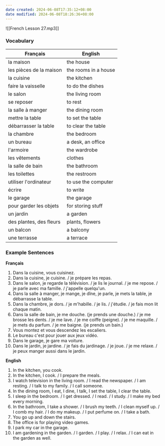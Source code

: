 ```yaml
---
date created: 2024-06-08T17:35:12+08:00
date modified: 2024-06-08T18:26:36+08:00
---
```

![[French Lesson 27.mp3]]

### Vocabulary

| **Français**            | **English**          |
| ----------------------- | -------------------- |
| la maison               | the house            |
| les pièces de la maison | the rooms in a house |
| la cuisine              | the kitchen          |
| faire la vaisselle      | to do the dishes     |
| le salon                | the living room      |
| se reposer              | to rest              |
| la salle à manger       | the dining room      |
| mettre la table         | to set the table     |
| débarrasser la table    | to clear the table   |
| la chambre              | the bedroom          |
| un bureau               | a desk, an office    |
| l'armoire               | the wardrobe         |
| les vêtements           | clothes              |
| la salle de bain        | the bathroom         |
| les toilettes           | the restroom         |
| utiliser l'ordinateur   | to use the computer  |
| écrire                  | to write             |
| le garage               | the garage           |
| pour garder les objets  | for storing stuff    |
| un jardin               | a garden             |
| des plantes, des fleurs | plants, flowers      |
| un balcon               | a balcony            |
| une terrasse            | a terrace            |

### Example Sentences

**Français**

1. Dans la cuisine, vous cuisinez.
2. Dans la cuisine, je cuisine. / je prépare les repas.
3. Dans le salon, je regarde la télévision. / je lis le journal. / je me repose. / je parle avec ma famille. / j'appelle quelqu'un. 
4. Dans la salle à manger, je mange, je dîne, je parle, je mets la table, je débarrasse la table. 
5. Dans la chambre, je dors. / je m'habille. / je lis. / j'étudie. / je fais mon lit chaque matin.
6. Dans la salle de bain, je me douche. (je prends une douche.) / je me brosse les dents. / je me lave. / je me coiffe (peigne). / je me maquille. / je mets du parfum. / je me baigne. (je prends un bain.)
7. Vous montez et vous descendez les escaliers.
8. Le bureau c'est pour jouer aux jeux vidéo.
9. Dans le garage, je gare ma voiture.
10. Dans le jardin, je jardine. / je fais du jardinage. / je joue. / je me relaxe. / je peux manger aussi dans le jardin.

**English**

1. In the kitchen, you cook.
2. In the kitchen, I cook. / I prepare the meals.
3. I watch television in the living room. / I read the newspaper. / I am resting. / I talk to my family. / I call someone.
4. In the dining room, I eat, I dine, I talk, I set the table, I clear the table. 
5. I sleep in the bedroom. / I get dressed. / I read. / I study. / I make my bed every morning.
6. In the bathroom, I take a shower. / I brush my teeth. / I clean myself up. / I comb my hair. / I do my makeup. / I put perfume on. / I take a bath.
7. You go up and down the stairs.
8. The office is for playing video games.
9. I park my car in the garage.
10. I am gardening in the garden. / I garden. / I play. / I relax. / I can eat in the garden as well.

